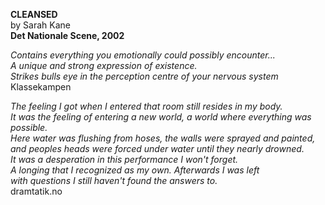 **CLEANSED**  
by Sarah Kane  
**Det Nationale Scene, 2002**

*Contains everything you emotionally could possibly encounter...*  
*A unique and strong expression of existence.*  
*Strikes bulls eye in the perception centre of your nervous system*  
Klassekampen

*The feeling I got when I entered that room still resides in my body.  
It was the feeling of entering a new world, a world where everything was possible.  
Here water was flushing from hoses, the walls were sprayed and painted,  
and peoples heads were forced under water until they nearly drowned.  
It was a desperation in this performance I won't forget.  
A longing that I recognized as my own. Afterwards I was left  
with questions I still haven't found the answers to.*  
dramtatik.no
